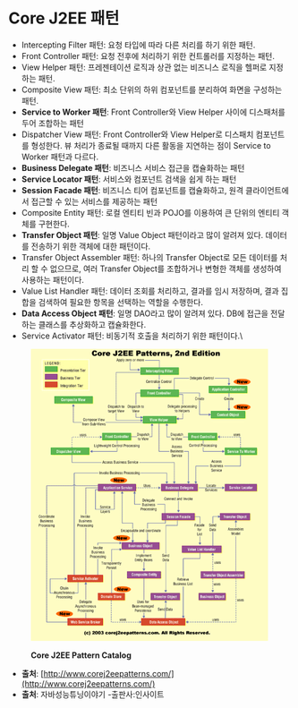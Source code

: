 # Core J2EE 패턴

* Intercepting Filter 패턴: 요청 타입에 따라 다른 처리를 하기 위한 패턴.
* Front Controller 패턴: 요청 전후에 처리하기 위한 컨트롤러를 지정하는 패턴.
* View Helper 패턴: 프레젠테이션 로직과 상관 없는 비즈니스 로직을 헬퍼로 지정하는 패턴.
* Composite View 패턴: 최소 단위의 하위 컴포넌트를 분리하여 화면을 구성하는 패턴.
* **Service to Worker 패턴**: Front Controller와 View Helper 사이에 디스패처를 두어 조합하는 패턴
* Dispatcher View 패턴: Front Controller와 View Helper로 디스패치 컴포넌트를 형성한다. 뷰 처리가 종료될 때까지 다른 활동을 지연하는 점이 Service to Worker 패턴과 다르다.
* **Business Delegate 패턴**: 비즈니스 서비스 접근을 캡슐화하는 패턴
* **Service Locator 패턴**: 서비스와 컴포넌트 검색을 쉽게 하는 패턴
* **Session Facade 패턴**: 비즈니스 티어 컴포넌트를 캡슐화하고, 원격 클라이언트에서 접근할 수 있는 서비스를 제공하는 패턴
* Composite Entity 패턴: 로컬 엔티티 빈과 POJO를 이용하여 큰 단위의 엔티티 객체를 구현한다.
* **Transfer Object 패턴**: 일명 Value Object 패턴이라고 많이 알려져 있다. 데이터를 전송하기 위한 객체에 대한 패턴이다.
* Transfer Object Assembler 패턴: 하나의 Transfer Object로 모든 데이터를 처리 할 수 없으므로, 여러 Transfer Object를 조합하거나 변형한 객체를 생성하여 사용하는 패턴이다.
* Value List Handler 패턴: 데이터 조회를 처리하고, 결과를 임시 저장하며, 결과 집합을 검색하여 필요한 항목을 선택하는 역할을 수행한다.
* **Data Access Object 패턴**: 일명 DAO라고 많이 알려져 있다. DB에 접근을 전달하는 클래스를 추상화하고 캡슐화한다.
* Service Activator 패턴: 비동기적 호출을 처리하기 위한 패턴이다.\


<figure><img src="../.gitbook/assets/image (52).png" alt=""><figcaption><p><strong>Core J2EE Pattern Catalog</strong></p></figcaption></figure>

* **출처**: [http://www.corej2eepatterns.com/](http://www.corej2eepatterns.com/)
* **출처**: 자바성능튜닝이야기 -출판사:인사이트

